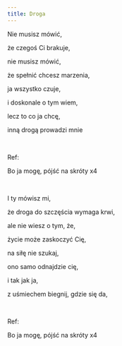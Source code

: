 ```yaml
---
title: Droga
---
```

Nie musisz mówić,

że czegoś Ci brakuje,

nie musisz mówić,

że spełnić chcesz marzenia,

ja wszystko czuje,

i doskonale o tym wiem,

lecz to co ja chcę,

inną drogą prowadzi mnie

<br/>

Ref:

Bo ja mogę, pójść na skróty x4

<br/>

I ty mówisz mi,

że droga do szczęścia wymaga krwi,

ale nie wiesz o tym, że,

życie może zaskoczyć Cię,

na siłę nie szukaj,

ono samo odnajdzie cię,

i tak jak ja,

z uśmiechem biegnij, gdzie się da,

<br/>

Ref:

Bo ja mogę, pójść na skróty x4